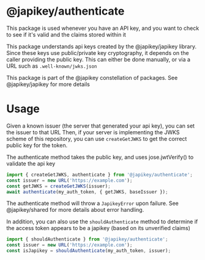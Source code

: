# @japikey/authenticate

This package is used whenever you have an API key, and you want to check to see if it's valid and the claims stored within it

This package understands api keys created by the @japikey/japikey library. Since these keys use public/private key cryptography,
it depends on the caller providing the public key. This can either be done manually, or via a URL such as `.well-known/jwks.json`

This package is part of the @japikey constellation of packages. See @japikey/japikey for more details

# Usage

Given a known issuer (the server that generated your api key), you can set the issuer to that URL
Then, if your server is implementing the JWKS scheme of this repository, you can use `createGetJWKS` to get the correct
public key for the token.

The authenticate method takes the public key, and uses jose.jwtVerify() to validate the api key

```ts
import { createGetJWKS, authenticate } from '@japikey/authenticate';
const issuer = new URL('https://example.com');
const getJWKS = createGetJWKS(issuer);
await authenticate(my_auth_token, { getJWKS, baseIssuer });
```

The authenticate method will throw a `JapikeyError` upon failure. See @japikey/shared for more details about error handling.

In addition, you can also use the `shouldAuthenticate` method to determine if the access token appears to be a japikey (based on its unverified claims)

```ts
import { shouldAuthenticate } from '@japikey/authenticate';
const issuer = new URL('https://example.com');
const isJapikey = shouldAuthenticate(my_auth_token, issuer);
```
